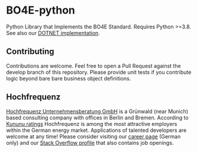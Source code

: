# BO4E-python
Python  Library that Implements the BO4E Standard.
Requires Python >=3.8. See also our [DOTNET implementation](https://github.com/Hochfrequenz/BO4E-dotnet).
 

## Contributing
Contributions are welcome.
Feel free to open a Pull Request against the develop branch of this repository.
Please provide unit tests if you contribute logic beyond bare bare business object definitions.

## Hochfrequenz
[Hochfrequenz Unternehmensberatung GmbH](https://www.hochfrequenz.de) is a Grünwald (near Munich) based consulting company with offices in Berlin and Bremen.
According to [Kununu ratings](https://www.kununu.com/de/hochfrequenz-unternehmensberatung1) Hochfrequenz is among the most attractive employers within the German energy market.
Applications of talented developers are welcome at any time! Please consider visiting our [career page](https://www.hochfrequenz.de/index.php/karriere/aktuelle-stellenausschreibungen/full-stack-entwickler) (German only) and our [Stack Overflow profile](https://stackoverflow.com/jobs/companies/hochfrequenz-unternehmensberatung-gmbh) that also contains job openings.

